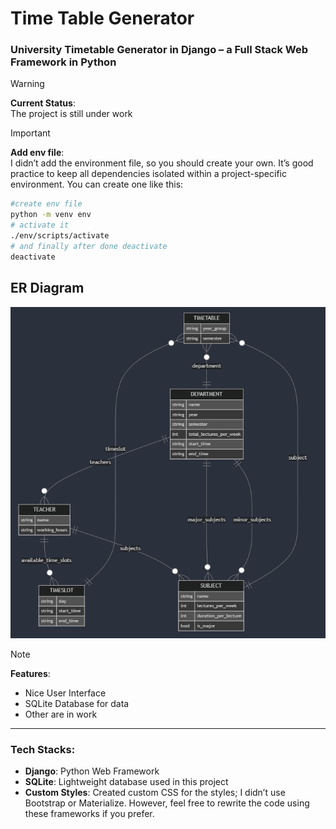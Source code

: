 # Time Table Generator  
### University Timetable Generator in Django – a Full Stack Web Framework in Python  

> [!WARNING]  
> **Current Status**:  
> The project is still under work  

> [!IMPORTANT]  
> **Add env file**:  
> I didn’t add the environment file, so you should create your own. It’s good practice to keep all dependencies isolated within a project-specific environment. You can create one like this:  
> ```bash
> #create env file 
> python -m venv env
> # activate it 
> ./env/scripts/activate
> # and finally after done deactivate 
> deactivate  
> ```

## ER Diagram 
![Diagram](https://github.com/Raufjatoi/Time_Table_Generator/blob/main/ER_Diagram_D.png)

> [!NOTE] 
> **Features**:     
> - Nice User Interface             
> - SQLite Database for data       
> - Other are in work        

---

### Tech Stacks:  
- **Django**: Python Web Framework  
- **SQLite**: Lightweight database used in this project  
- **Custom Styles**: Created custom CSS for the styles; I didn’t use Bootstrap or Materialize. However, feel free to rewrite the code using these frameworks if you prefer.  



